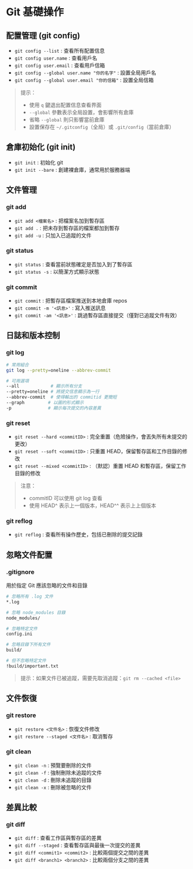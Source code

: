# Git 基礎操作

## 配置管理 (git config)

- `git config --list` : 查看所有配置信息
- `git config user.name` : 查看用戶名
- `git config user.email` : 查看用戶信箱
- `git config --global user.name "你的名字"` : 設置全局用戶名
- `git config --global user.email "你的信箱"` : 設置全局信箱

> 提示：
>
> - 使用 `q` 鍵退出配置信息查看界面
> - `--global` 參數表示全局設置，會影響所有倉庫
> - 省略 `--global` 則只影響當前倉庫
> - 設置保存在 `~/.gitconfig`（全局）或 `.git/config`（當前倉庫）

## 倉庫初始化 (git init)

- `git init` : 初始化 git
- `git init --bare` : 創建裸倉庫，通常用於服務器端

## 文件管理

### git add

- `git add <檔案名>` : 把檔案名加到暫存區
- `git add .` : 把未存到暫存區的檔案都加到暫存
- `git add -u` : 只加入已追蹤的文件

### git status

- `git status` : 查看當前狀態確定是否加入到了暫存區
- `git status -s` : 以簡潔方式顯示狀態

### git commit

- `git commit` : 把暫存區檔案推送到本地倉庫 repos
- `git commit -m '<訊息>'` : 寫入推送訊息
- `git commit -am '<訊息>'` : 跳過暫存區直接提交（僅對已追蹤文件有效）

## 日誌和版本控制

### git log

```bash
# 常用組合
git log --pretty=oneline --abbrev-commit

# 可用選項
--all            # 顯示所有分支
--pretty=oneline # 將提交信息顯示為一行
--abbrev-commit  # 使得輸出的 commitid 更簡短
--graph         # 以圖的形式顯示
-p              # 顯示每次提交的內容差異
```

### git reset

- `git reset --hard <commitID>` : 完全重置（危險操作，會丟失所有未提交的更改）
- `git reset --soft <commitID>` : 只重置 HEAD，保留暫存區和工作目錄的修改
- `git reset --mixed <commitID>` : （默認）重置 HEAD 和暫存區，保留工作目錄的修改

> 注意：
>
> - commitID 可以使用 git log 查看
> - 使用 HEAD^ 表示上一個版本，HEAD^^ 表示上上個版本

### git reflog

- `git reflog` : 查看所有操作歷史，包括已刪除的提交記錄

## 忽略文件配置

### .gitignore

用於指定 Git 應該忽略的文件和目錄

```bash
# 忽略所有 .log 文件
*.log

# 忽略 node_modules 目錄
node_modules/

# 忽略特定文件
config.ini

# 忽略目錄下所有文件
build/

# 但不忽略特定文件
!build/important.txt
```

> 提示：如果文件已被追蹤，需要先取消追蹤：`git rm --cached <file>`

## 文件恢復

### git restore

- `git restore <文件名>` : 恢復文件修改
- `git restore --staged <文件名>` : 取消暫存

### git clean

- `git clean -n` : 預覽要刪除的文件
- `git clean -f` : 強制刪除未追蹤的文件
- `git clean -d` : 刪除未追蹤的目錄
- `git clean -x` : 刪除被忽略的文件

## 差異比較

### git diff

- `git diff` : 查看工作區與暫存區的差異
- `git diff --staged` : 查看暫存區與最後一次提交的差異
- `git diff <commit1> <commit2>` : 比較兩個提交之間的差異
- `git diff <branch1> <branch2>` : 比較兩個分支之間的差異
